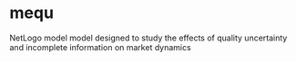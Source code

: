 # mequ
NetLogo model model designed to study the effects of quality uncertainty and incomplete information on market dynamics
